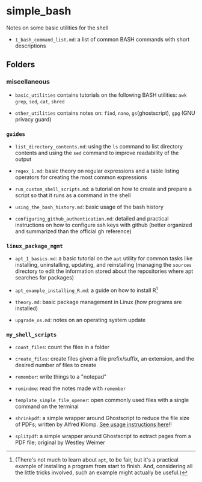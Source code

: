 # simple_bash
Notes on some basic utilities for the shell

<!-- ## Single files -->

* `1_bash_command_list.md`: a list of common BASH commands with short descriptions 

<!-- ≈≈≈≈≈≈≈≈≈≈≈≈≈≈≈≈≈≈≈≈≈≈≈≈≈≈≈≈≈≈≈≈≈≈≈≈≈≈≈≈≈≈≈***≈≈≈≈≈≈≈≈≈≈≈≈≈≈≈≈≈≈≈≈≈≈≈≈≈≈≈≈≈≈≈≈≈≈≈≈≈≈≈≈≈≈≈≈≈ -->
## Folders

### miscellaneous

* `basic_utilities` contains tutorials on the following BASH utilities: `awk` `grep`, `sed`, `cat`,
  `shred`
  
* `other_utilities` contains notes on: `find`, `nano`, `gs`(ghostscript), `gpg` (GNU privacy guard)

### `guides`

* `list_directory_contents.md`: using the `ls` command to list directory contents and using the
  `sed` command to improve readability of the output

* `regex_1.md`: basic theory on regular expressions and a table listing operators for creating the
  most common expressions

* `run_custom_shell_scripts.md`: a tutorial on how to create and prepare a script so that it runs as
  a command in the shell

* `using_the_bash_history.md`: basic usage of the bash history

* `configuring_github_authentication.md`: detailed and practical instructions on how to configure
  ssh keys with github (better organized and summarized than the official gh reference)

### `linux_package_mgmt`

* `apt_1_basics.md`: a basic tutorial on the `apt` utility for common tasks like installing,
  uninstalling, updating, and reinstalling (managing the `sources` directory to edit the information
  stored about the repositories where apt searches for packages)

* `apt_example_installing_R.md`: a guide on how to install R[^note_1] 

[^note_1]: (There's not much to learn about `apt`, to be fair, but it's a practical example of
installing a program from start to finish. And, considering all the little tricks involved, such an
example might actually be useful.)

* `theory.md`: basic package management in Linux (how programs are installed)

* `upgrade_os.md`: notes on an operating system update

### `my_shell_scripts`

* `count_files`: count the files in a folder

* `create_files`: create files given a file prefix/suffix, an extension, and the desired number
  of files to create

* `remember`: write things to a "notepad"

* `remindme`: read the notes made with `remember`

* `template_simple_file_opener`: open commonly used files with a single command on the
  terminal

* `shrinkpdf`: a simple wrapper around Ghostscript to reduce the file size of PDFs; written by
  Alfred Klomp. [See usage instructions here][shrinkpdf_link]!!

* `splitpdf`: a simple wrapper around Ghostscript to extract pages from a PDF file; original by
  Westley Weimer

[shrinkpdf_link]: https://github.com/aklomp/shrinkpdf
